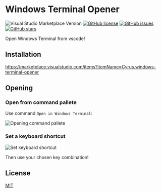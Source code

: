 # Windows Terminal Opener

![Visual Studio Marketplace Version](https://img.shields.io/visual-studio-marketplace/v/Cyrus.windows-terminal-opener?style=for-the-badge)
[![GitHub license](https://img.shields.io/github/license/realcyguy/windows-terminal-opener?style=for-the-badge)](https://github.com/RealCyGuy/windows-terminal-opener/blob/master/LICENSE)
[![GitHub issues](https://img.shields.io/github/issues/realcyguy/windows-terminal-opener?style=for-the-badge)](https://github.com/realcyguy/windows-terminal-opener/issues)
[![GitHub stars](https://img.shields.io/github/stars/realcyguy/windows-terminal-opener?style=for-the-badge)](https://github.com/realcyguy/windows-terminal-opener/stargazers)

Open Windows Terminal from vscode!

## Installation

<https://marketplace.visualstudio.com/items?itemName=Cyrus.windows-terminal-opener>

## Opening

### Open from command pallete

Use command `Open in Windows Terminal`:

![Opening command pallete](https://i.imgur.com/HNJJqms.png)

### Set a keyboard shortcut

![Set keyboard shortcut](https://i.imgur.com/gwMBpKz.png)

Then use your chosen key combination!

## License

[MIT](https://github.com/RealCyGuy/windows-terminal-opener/blob/master/LICENSE)

